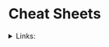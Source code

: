 # Cheat Sheets

<details>

<summary>Links:</summary>

[https://www.whitehat.de/smb-enumeration-checkliste-cheat-sheet](https://www.whitehat.de/smb-enumeration-checkliste-cheat-sheet)

[https://cheatsheet.haax.fr/network/services-enumeration/135\_rpc/](https://cheatsheet.haax.fr/network/services-enumeration/135_rpc/)

[https://nmap.org/book/nse-usage.html](https://nmap.org/book/nse-usage.html)

[https://hpc.ua.edu/wp-content/uploads/2022/02/Linux\_bash\_cheat\_sheet.pdf](https://hpc.ua.edu/wp-content/uploads/2022/02/Linux_bash_cheat_sheet.pdf)

[https://devhints.io/bash](https://devhints.io/bash)

[https://tldp.org/LDP/abs/html/comparison-ops.html](https://tldp.org/LDP/abs/html/comparison-ops.html)

[https://github.com/swisskyrepo/PayloadsAllTheThings/blob/master/Methodology%20and%20Resources/Reverse%20Shell%20Cheatsheet.md](https://github.com/swisskyrepo/PayloadsAllTheThings/blob/master/Methodology%20and%20Resources/Reverse%20Shell%20Cheatsheet.md)

[https://cheat.sh/](https://cheat.sh/)

[https://github.com/Tib3rius/Pentest-Cheatsheets/blob/master/exploits/buffer-overflows.rst](https://github.com/Tib3rius/Pentest-Cheatsheets/blob/master/exploits/buffer-overflows.rst)

[https://pequalsnp-team.github.io/cheatsheet/steganography-101](https://pequalsnp-team.github.io/cheatsheet/steganography-101)

[https://download.microsoft.com/download/2/1/2/2122f0b9-0ee6-4e6d-bfd6-f9dcd27c07f9/ws12\_quickref\_download\_files/powershell\_langref\_v3.pdf](https://download.microsoft.com/download/2/1/2/2122f0b9-0ee6-4e6d-bfd6-f9dcd27c07f9/ws12_quickref_download_files/powershell_langref_v3.pdf)

[https://drive.google.com/file/d/1VDJM0\_o64kfF5B7myyMaGSdH7yORHx7U/view](https://drive.google.com/file/d/1VDJM0_o64kfF5B7myyMaGSdH7yORHx7U/view)

[https://www.sqltutorial.org/wp-content/uploads/2016/04/SQL-cheat-sheet.pdf](https://www.sqltutorial.org/wp-content/uploads/2016/04/SQL-cheat-sheet.pdf)

[https://cheatsheetseries.owasp.org/cheatsheets/SQL\_Injection\_Prevention\_Cheat\_Sheet.html](https://cheatsheetseries.owasp.org/cheatsheets/SQL_Injection_Prevention_Cheat_Sheet.html)

[https://docs.docker.com/get-started/docker\_cheatsheet.pdf](https://docs.docker.com/get-started/docker_cheatsheet.pdf)

</details>
